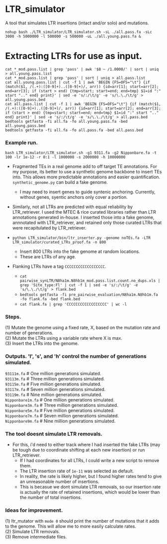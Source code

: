 # LTR_simulator
A tool that simulates LTR insertions (intact and/or solo) and mutations. 

`nohup bash ./LTR_simulator/LTR_simulator.sh -sL ./all.pass.fa -sLc 3000 -h 5000000 -l 500000 -s 500000 -uL ./all.young.pass.fa &`  

# Extracting LTRs for use as input.
`cat *_mod.pass.list | grep 'pass' | awk '$8 ~ /1.0000/' | sort | uniq > all.young.pass.list `  
`cat *_mod.pass.list | grep 'pass' | sort | uniq > all.pass.list `  
`cat all.young.pass.list | cut -f 1 | awk 'BEGIN {FS=OFS="\t"} {if (match($1, /(.+):([0-9]+)..([0-9]+)/, arr)) {id=arr[1]; start=arr[2]; end=arr[3]; if (start > end) {tmp=start; start=end; end=tmp} $1=id ":" start ".." end} print}' | sed -e 's/:/\t/g' -e 's/\.\./\t/g' > all.young.pass.bed `  
`cat all.pass.list | cut -f 1 | awk 'BEGIN {FS=OFS="\t"} {if (match($1, /(.+):([0-9]+)..([0-9]+)/, arr)) {id=arr[1]; start=arr[2]; end=arr[3]; if (start > end) {tmp=start; start=end; end=tmp} $1=id ":" start ".." end} print}' | sed -e 's/:/\t/g' -e 's/\.\./\t/g' > all.pass.bed `  
`bedtools getfasta -fi all.fa -fo all.young.pass.fa -bed all.young.pass.bed `  
`bedtools getfasta -fi all.fa -fo all.pass.fa -bed all.pass.bed `  

### Example run.  
`bash LTR_simulator/LTR_simulator.sh -g1 9311.fa -g2 Nipponbare.fa -t 100 -lr 1e-12 -r 0:1 -l 1000000 -s 2000000 -h 10000000 ` 

- Fragmented TEs in a real genome add to off target TE annotations. For my purpose, its better to use a synthetic genome backbone to insert TEs into. This allows more predictable annotations and easier quantification. `synthetic_genome.py` can build a fake genome.
  - I may need to insert genes to guide syntenic anchoring. Currently, without genes, syentic anchors only cover a portion.

- Similarly, not all LTRs are predicted with equal reliability by LTR_retriever. I used the MTEC & rice curated libraries rather than LTR annotations generated in-house. I inserted those into a fake genome, annnotated with LTR_retriever, and retained only those curated LTRs that were recapitulated by LTR_retriever.

- `python LTR_simulator/bin/ltr_inserter.py -genome noTEs.fa -LTR LTR_simulator/curated_LTRs_proof.fa -n 800`
  - Insert 800 LTRs into the fake genome at random locations.
  - These are LTRs of any age.
  
- Flanking LTRs have a tag `CCCCCCCCCCCCCCCCCC`.
  - `cat pairwise_synLTR/N8ha1m.N8hb1m_mod.pass.list.count.no_dups.xls | grep 'Site_type:Fl' | cut -f 1 | sed -e 's/:/\t/g' -e 's/\.\./\t/g' > flank.bed`
  - `bedtools getfasta -fi pre_pairwise_evaluation/N8ha1m.N8hb1m.fa -fo flank.fa -bed flank.bed`
  - `cat flank.fa | grep 'CCCCCCCCCCCCCCCCCC' | wc -l`

### Steps.  
(1) Mutate the genome using a fixed rate, X, based on the mutation rate and number of generations.  
(2) Mutate the LTRs using a variable rate where X is max.  
(3) Insert the LTRs into the genome.  

### Outputs. 'l', 's', and 'h' control the number of generations simulated.  
`93111m.fa` # One million generations simulated.  
`93113m.fa`  # Three million generations simulated.  
`93115m.fa` # Five million generations simulated.  
`93117m.fa` # Seven million generations simulated.  
`93119m.fa` # Nine million generations simulated.  
`Nipponbare1m.fa` # One million generations simulated.  
`Nipponbare3m.fa` # Three million generations simulated.  
`Nipponbare5m.fa` # Five million generations simulated.  
`Nipponbare7m.fa` # Seven million generations simulated.  
`Nipponbare9m.fa` # Nine million generations simulated.  

### The tool doesnt simulate LTR removals.   
- For this, i'd need to either track where I had inserted the fake LTRs (may be tough due to coordinate shifting at each new insertion) or run LTR_retriever.   
  - If I had coordinates for all LTRs, I could write a new script to remove them.  
  - The LTR insertion rate of `1e-11` was selected as default.   
  - In reality, the rate is likely higher, but I found higher rates tend to give an unreasonable number of insertions.  
  - This is becasue we dont simulate LTR removals, so our insertion rate is actually the rate of retained insertions, which would be lower than the number of total insertions.   

### Ideas for improvement.  
(1) ltr_mutator with `mode 0` should print the number of mutations that it adds to the genome. This will allow me to more easily calculate rates.   
(2) Simulate LTR removals.   
(3) Remove intermediate files.  

